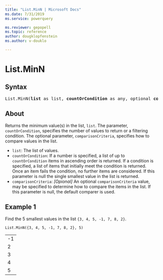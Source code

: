 ```yaml
---
title: "List.MinN | Microsoft Docs"
ms.date: 7/31/2019
ms.service: powerquery

ms.reviewer: gepopell
ms.topic: reference
author: dougklopfenstein
ms.author: v-douklo

---
```

# List.MinN

## Syntax

<pre>
List.MinN(<b>list</b> as list, <b>countOrCondition</b> as any, optional <b>comparisonCriteria</b> as any, optional <b>includeNulls</b> as nullable logical) as list
</pre>
  
## About  
Returns the minimum value(s) in the list, `list`. The parameter, `countOrCondition`, specifies the number of values to return or a filtering condition. The optional parameter, `comparisonCriteria`, specifies how to compare values in the list. <ul> <li> <code>list</code>: The list of values.</li> <li> <code>countOrCondition</code>: If a number is specified, a list of up to <code>countOrCondition</code> items in ascending order is returned. If a condition is specified, a list of items that initially meet the condition is returned. Once an item fails the condition, no further items are considered. If this parameter is null the single smallest value in the list is returned.</li> <li><code>comparisonCriteria</code>: <i>[Opional]</i> An optional <code>comparisonCriteria</code> value, may be specified to determine how to compare the items in the list. If this parameter is null, the default comparer is used. </ul>

## Example 1
Find the 5 smallest values in the list `{3, 4, 5, -1, 7, 8, 2}`.

```powerquery-m
List.MinN({3, 4, 5, -1, 7, 8, 2}, 5)
```

<table> <tr><td>-1</td></tr> <tr><td>2</td></tr> <tr><td>3</td></tr> <tr><td>4</td></tr> <tr><td>5</td></tr> </table>
